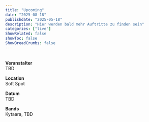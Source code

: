 ```yaml
---
title: "Upcoming"
date: "2025-08-18"
publishdate: "2025-05-18"
description: "Hier werden bald mehr Auftritte zu finden sein"
categories: ["live"]
ShowRelated: false
showToc: false
ShowBreadCrumbs: false
---
```


&nbsp;  
**Veranstalter**  
TBD

**Location**  
Soft Spot  

**Datum**  
TBD 

**Bands**  
Kytaara, TBD
